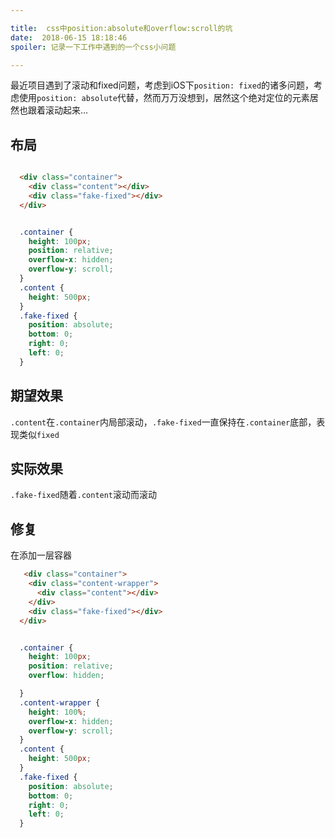 ```yaml
---

title:  css中position:absolute和overflow:scroll的坑
date:  2018-06-15 18:18:46
spoiler: 记录一下工作中遇到的一个css小问题

--- 
```


最近项目遇到了滚动和fixed问题，考虑到iOS下`position: fixed`的诸多问题，考虑使用`position: absolute`代替，然而万万没想到，居然这个绝对定位的元素居然也跟着滚动起来...

<!-- more -->

## 布局

``` html

  <div class="container">
    <div class="content"></div>
    <div class="fake-fixed"></div>
  </div>


```

```css

  .container {
    height: 100px;
    position: relative;
    overflow-x: hidden;
    overflow-y: scroll;
  }
  .content {
    height: 500px;
  }
  .fake-fixed {
    position: absolute;
    bottom: 0;
    right: 0;
    left: 0;
  }

```

## 期望效果

`.content`在`.container`内局部滚动，`.fake-fixed`一直保持在`.container`底部，表现类似`fixed`

## 实际效果

`.fake-fixed`随着`.content`滚动而滚动

## 修复

在添加一层容器

```html
   <div class="container">
    <div class="content-wrapper">
      <div class="content"></div>
    </div>
    <div class="fake-fixed"></div>
  </div>

```

```css

  .container {
    height: 100px;
    position: relative;
    overflow: hidden;

  }
  .content-wrapper {
    height: 100%;
    overflow-x: hidden;
    overflow-y: scroll;
  }
  .content {
    height: 500px;
  }
  .fake-fixed {
    position: absolute;
    bottom: 0;
    right: 0;
    left: 0;
  }

```

